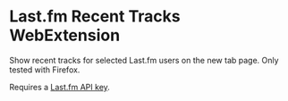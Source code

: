 # Last.fm Recent Tracks WebExtension

Show recent tracks for selected Last.fm users on the new tab page. Only tested with Firefox.

Requires a [Last.fm API key](https://www.last.fm/api/account/create).
